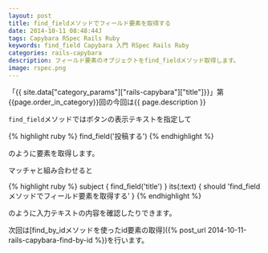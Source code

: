```yaml
---
layout: post
title: find_fieldメソッドでフィールド要素を取得する
date: 2014-10-11 08:48:44J
tags: Capybara RSpec Rails Ruby
keywords: find_field Capybara 入門 RSpec Rails Ruby
categories: rails-capybara
description: フィールド要素のオブジェクトをfind_fieldメソッド取得します。
image: rspec.png
---
```


「{{ site.data["category_params"]["rails-capybara"]["title"]}}」第{{page.order_in_category}}回の今回は{{ page.description }}

`find_field`メソッドではボタンの表示テキストを指定して

{% highlight ruby %}
find_field('投稿する')
{% endhighlight %}

のように要素を取得します。

マッチャと組み合わせると

{% highlight ruby %}
subject { find_field('title') }
its(:text) { should 'find_fieldメソッドでフィールド要素を取得する' }
{% endhighlight %}

のように入力テキストの内容を確認したりできます。

次回は[find_by_idメソッドを使ったid要素の取得]({% post_url 2014-10-11-rails-capybara-find-by-id %})を行います。
